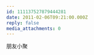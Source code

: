 ```yaml
---
id: 111137527879444281
date: 2011-02-06T09:21:00.000Z
reply: false
media_attachments: 0
---
```


朋友小聚 ​​​​

